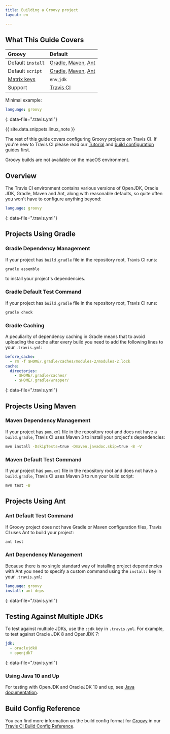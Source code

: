 ```yaml
---
title: Building a Groovy project
layout: en

---
```


## What This Guide Covers

<aside markdown="block" class="ataglance">

| Groovy                       | Default                                                                                                            |
|:-----------------------------|:-------------------------------------------------------------------------------------------------------------------|
| Default `install`            | [Gradle](#gradle-dependency-management), [Maven](#maven-dependency-management), [Ant](#ant-dependency-management ) |
| Default `script`             | [Gradle](#gradle-default-test-command), [Maven](#maven-default-test-command), [Ant](#ant-default-test-command)     |
| [Matrix keys](#build-matrix) | `env`,`jdk`                                                                                                        |
| Support                      | [Travis CI](mailto:support@travis-ci.com)                                                                          |

Minimal example:

```yaml
language: groovy
```
{: data-file=".travis.yml"}

</aside>

{{ site.data.snippets.linux_note }}

The rest of this guide covers configuring Groovy projects on Travis CI. If you're
new to Travis CI please read our [Tutorial](/user/tutorial/) and
[build configuration](/user/customizing-the-build/) guides first.

Groovy builds are not available on the macOS environment.

## Overview

The Travis CI environment contains various versions of OpenJDK, Oracle JDK,
Gradle, Maven and Ant, along with reasonable defaults, so quite often you won't
have to configure anything beyond:

```yaml
language: groovy
```
{: data-file=".travis.yml"}

## Projects Using Gradle

### Gradle Dependency Management

If your project has `build.gradle` file in the repository root, Travis CI runs:

```bash
gradle assemble
```

to install your project's dependencies.

### Gradle Default Test Command

If your project has `build.gradle` file in the repository root, Travis CI runs:

```bash
gradle check
```

### Gradle Caching

A peculiarity of dependency caching in Gradle means that to avoid uploading the
cache after every build you need to add the following lines to your
`.travis.yml`:

```yaml
before_cache:
  - rm -f $HOME/.gradle/caches/modules-2/modules-2.lock
cache:
  directories:
    - $HOME/.gradle/caches/
    - $HOME/.gradle/wrapper/
```
{: data-file=".travis.yml"}

## Projects Using Maven

### Maven Dependency Management

If your project has `pom.xml` file in the repository root and does not have a
`build.gradle`, Travis CI uses Maven 3 to install your project's dependencies:

```bash
mvn install -DskipTests=true -Dmaven.javadoc.skip=true -B -V
```

### Maven Default Test Command

If your project has `pom.xml` file in the repository root and does not have a
`build.gradle`, Travis CI uses Maven 3 to run your build script:

```bash
mvn test -B
```

## Projects Using Ant

### Ant Default Test Command

If Groovy project does not have Gradle or Maven configuration files, Travis CI
uses Ant to build your project:

```bash
ant test
```

### Ant Dependency Management

Because there is no single standard way of installing project dependencies with
Ant you need to specify a custom command using the `install:` key in your
`.travis.yml`:

```yaml
language: groovy
install: ant deps
```
{: data-file=".travis.yml"}

## Testing Against Multiple JDKs

To test against multiple JDKs, use the `:jdk` key in `.travis.yml`. For example,
to test against Oracle JDK 8 and
OpenJDK 7:

```yaml
jdk:
  - oraclejdk8
  - openjdk7
```
{: data-file=".travis.yml"}

### Using Java 10 and Up

For testing with OpenJDK and OracleJDK 10 and up, see
[Java documentation](/user/languages/java/#using-java-10-and-later).

## Build Config Reference

You can find more information on the build config format for [Groovy](https://config.travis-ci.com/ref/language/groovy) in our [Travis CI Build Config Reference](https://config.travis-ci.com/).
